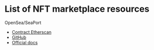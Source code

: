 # List of NFT marketplace resources

OpenSea/SeaPort
- [Contract Etherscan](https://etherscan.io/address/0x00000000006c3852cbef3e08e8df289169ede581#code)
- [GitHub](https://github.com/ProjectOpenSea/seaport)
- [Official docs](https://docs.opensea.io/v2.0/reference/seaport-overview)
